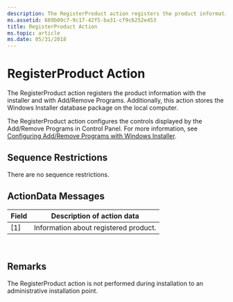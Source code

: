 ```yaml
---
description: The RegisterProduct action registers the product information with the installer and with Add/Remove Programs. Additionally, this action stores the Windows Installer database package on the local computer.
ms.assetid: 689b09c7-9c17-42f5-ba31-cf9c6252e453
title: RegisterProduct Action
ms.topic: article
ms.date: 05/31/2018
---
```


# RegisterProduct Action

The RegisterProduct action registers the product information with the installer and with Add/Remove Programs. Additionally, this action stores the Windows Installer database package on the local computer.

The RegisterProduct action configures the controls displayed by the Add/Remove Programs in Control Panel. For more information, see [Configuring Add/Remove Programs with Windows Installer](configuring-add-remove-programs-with-windows-installer.md).

## Sequence Restrictions

There are no sequence restrictions.

## ActionData Messages



| Field | Description of action data            |
|-------|---------------------------------------|
| \[1\] | Information about registered product. |



 

## Remarks

The RegisterProduct action is not performed during installation to an administrative installation point.

 

 



